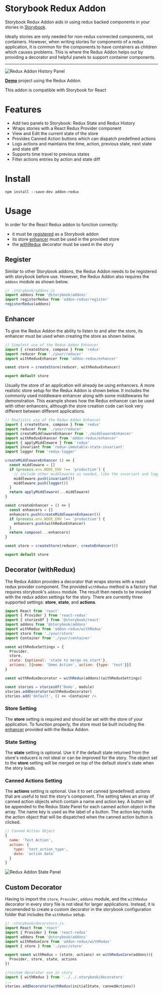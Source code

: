 # Storybook Redux Addon

Storybook Redux Addon aids in using redux backed components in your stories in [Storybook](https://storybook.js.org).

Ideally stories are only needed for non-redux connected components, not containers.  However, when writing stories for components of a redux application, it is common for the components to have containers as children which causes problems.  This is where the Redux Addon helps out by providing a decorator and helpful panels to support container components.

---

![Redux Addon History Panel](addon-redux-history-panel.png?v=1)

[__Demo__](https://github.com/frodare/addon-redux-example) project using the Redux Addon.

This addon is compatible with Storybook for React

# Features

- Add two panels to Storybook: Redux State and Redux History
- Wraps stories with a React Redux Provider component
- View and Edit the current state of the store
- Provides Canned Action buttons which can dispatch predefined actions
- Logs actions and maintains the time, action, previous state, next state and state diff
- Supports time travel to previous states
- Filter actions entries by action and state diff

# Install

```
npm install --save-dev addon-redux
```

# Usage

In order for the React Redux addon to function correctly:
- it must be [registered](#register) as a Storybook addon
- its store [enhancer](#enhancer) must be used in the provided store
- the [withRedux](#decorator-withredux) decorator must be used in the story

## Register

Similar to other Storybook addons, the Redux Addon needs to be registered with storybook before use.
However, the Redux Addon also requires the `addons` module as shown below.

```js
// .storybook/addons.js
import addons from '@storybook/addons'
import registerRedux from 'addon-redux/register'
registerRedux(addons)
```

## Enhancer

To give the Redux Addon the ability to listen to and alter the store, its enhancer must be used when creating the store as shown below.

```js
// Simplest use of the Redux Addon Enhancer
import { createStore, compose } from 'redux'
import reducer from './your/reducer'
import withReduxEnhancer from 'addon-redux/enhancer'

const store = createStore(reducer, withReduxEnhancer)

export default store
```

Usually the store of an application will already be using enhancers. A more realistic store setup for the Redux Addon is shown below.
It includes the commonly used middleware enhancer along with some middlewares for demonstration.
This example shows how the Redux enhancer can be used with other enhancers, although the store creation code can look very different between different applications.

```js
// Realistic use of the Redux Addon Enhancer
import { createStore, compose } from 'redux'
import reducer from './your/reducer'
import createMiddlewareEnhancer from './middlewareEnhancer'
import withReduxEnhancer from 'addon-redux/enhancer'
import { applyMiddleware } from 'redux'
import invariant from 'redux-immutable-state-invariant'
import logger from 'redux-logger'

createMiddlewareEnhancer () => {
  const middleware = []
  if (process.env.NODE_ENV !== 'production') {
    // include other middlewares as needed, like the invariant and logger middlewares
    middleware.push(invariant())
    middleware.push(logger())
  }
  return applyMiddleware(...middleware)
}

const createEnhancer = () => {
  const enhancers = []
  enhancers.push(createMiddlewareEnhancer())
  if (process.env.NODE_ENV !== 'production') {
    enhancers.push(withReduxEnhancer)
  }
  return compose(...enhancers)
}

const store = createStore(reducer, createEnhancer())

export default store
```

## Decorator (withRedux)

The Redux Addon provides a decorator that wraps stories with a react redux provider component.
The provided `withRedux` method is a factory that requires storybook's `addons` module.
The result then needs to be invoked with the redux addon settings for the story.
There are currently three supported settings: __store__, __state__, and __actions__.

```js
import React from 'react'
import { Provider } from 'react-redux'
import { storiesOf } from '@storybook/react'
import addons from '@storybook/addons'
import withRedux from 'addon-redux/withRedux'
import store from './your/store'
import Container from './your/container'

const withReduxSettings = {
  Provider,
  store,
  state: {optional: 'state to merge on start'},
  actions: [{name: 'Demo Action', action: {type: 'test'}}]
}

const withReduxDecorator = withRedux(addons)(withReduxSettings)

const stories = storiesOf('Demo', module)
stories.addDecorator(withReduxDecorator)
stories.add('default', () => <Container />
```

### Store Setting
The __store__ setting is required and should be set with the store of your application.
To function properly, the store must be built including the [enhancer](#enhancer) provided with the Redux Addon.

### State Setting
The __state__ setting is optional. Use it if the default state returned from the store's reducers is not ideal or can be improved for the story.
The object set to the __store__ setting will be merged on top of the default store's state when the story loads.

### Canned Actions Setting
The __actions__ setting is optional. Use it to set canned (predefined) actions that are useful to test the story's component.
The setting takes an array of canned action objects which contain a name and action key.
A button will be appended to the Redux State Panel for each canned action object in the array.
The name key is used as the label of a button.
The action key holds the action object that will be dispatched when the canned action button is clicked.

```js
// Canned Action Object
{
  name: 'Test Action',
  action: {
    type: 'test_action_type',
    date: 'action data'
  }
}

```

![Redux Addon State Panel](addon-redux-state-panel.png?v=1)

## Custom Decorator

Having to import the `store`, `Provider`, `addons` module, and the `withRedux` decorator in every story file is not ideal for larger applications.  Instead, it is recomended to create a custom decorator in the storybook configuration folder that includes the `withRedux` setup.

```js
// .storybook/decorators.js
import React from 'react'
import { Provider } from 'react-redux'
import addons from '@storybook/addons'
import withReduxCore from 'addon-redux/withRedux'
import { store } from './your/store'

export const withRedux = (state, actions) => withReduxCore(addons)({
  Provider, store, state, actions
})
```

```js
//custom decorator use in story
import { withRedux } from '../../.storybook/decorators'
...
stories.addDecorator(withRedux(initialState, cannedActions))
```
